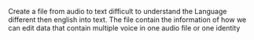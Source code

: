 Create a file from audio to text difficult to understand the Language different then english into text.
The file contain the information of how we can edit data that contain multiple voice in one audio file or one identity
